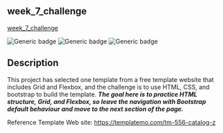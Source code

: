 ## week_7_challenge
[week_7_challenge](https://jwd-activity.github.io/week_7_challenge/)

![Generic badge](https://img.shields.io/badge/HTML-blue.svg)
![Generic badge](https://img.shields.io/badge/CSS-brightgreen.svg) 
![Generic badge](https://img.shields.io/badge/Bootstrap-blueviolet.svg)

## Description
This project has selected one template from a free template website that includes Grid and Flexbox, and the challenge is to use HTML, CSS, and bootstrap to build the template. 
***The goal here is to practice HTML structure, Grid, and Flexbox, so leave the navigation with Bootstrap default behaviour and move to the next section of the page.***


Reference Template Web site: https://templatemo.com/tm-556-catalog-z
